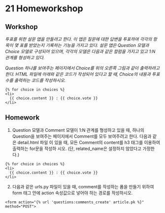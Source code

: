 # 21 Homeworkshop

## Workshop

*투표를 위한 설문 앱을 만들려고 한다. 이 앱은 질문에 대한 답변을 투표하여 각각의 항목이 몇 표를 받았는지 기록하는 기능을 가지고 있다. 설문 앱은 Question 모델과 Choice 모델로 구성되어 있으며, 각각의 모델은 다음과 같은 컬럼을 가지고 있고 1:N 관계를 형성하고 있다.*

*Question 하나를 보여주는 페이지에서 Choice를 위의 오른쪽 그림과 같이 출력하려고 한다. HTML 파일에 아래와 같은 코드가 작성되어 있다고 할 때, Choice의 내용과 투표수를 출력하는 코드를 작성하시오.*

```django
{% for choice in choices %}
<li>
  {{ choice.content }} : {{ choice.vote }}
</li>
```

## Homework

1. Question 모델과 Comment 모델이 1:N 관계를 형성하고 있을 때, 하나의 Question을 보여주는 페이지에서 Comment를 모두 보여주려고 한다. 다음과 같은 detail.html 파일 이 있을 때, 모든 Comment의 content를 h3 태그를 이용하여 출력하는 for문을 작성하 시오. (단, related_name은 설정하지 않았다고 가정한다.)

```django
{% for choice in choices %}
<li>
  {{ choice.content }} : {{ choice.vote }}
</li>
```

2. 다음과 같은 urls.py 파일이 있을 때, comment를 작성하는 폼을 만들기 위하여 form 태그 안에 action 속성값으로 넣어야 하는 경로를 작성하시오.

```django
<form action="{% url 'questions:comments_create' article.pk %}" method="POST">
```

